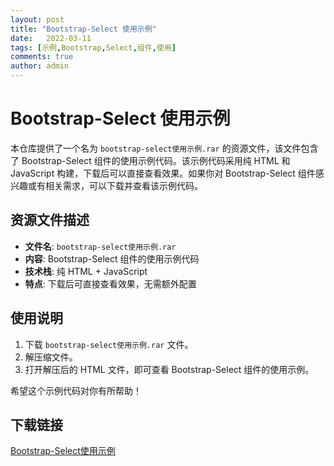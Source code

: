```yaml
---
layout: post
title: "Bootstrap-Select 使用示例"
date:   2022-03-11
tags: [示例,Bootstrap,Select,组件,使用]
comments: true
author: admin
---
```

# Bootstrap-Select 使用示例

本仓库提供了一个名为 `bootstrap-select使用示例.rar` 的资源文件，该文件包含了 Bootstrap-Select 组件的使用示例代码。该示例代码采用纯 HTML 和 JavaScript 构建，下载后可以直接查看效果。如果你对 Bootstrap-Select 组件感兴趣或有相关需求，可以下载并查看该示例代码。

## 资源文件描述

- **文件名**: `bootstrap-select使用示例.rar`
- **内容**: Bootstrap-Select 组件的使用示例代码
- **技术栈**: 纯 HTML + JavaScript
- **特点**: 下载后可直接查看效果，无需额外配置

## 使用说明

1. 下载 `bootstrap-select使用示例.rar` 文件。
2. 解压缩文件。
3. 打开解压后的 HTML 文件，即可查看 Bootstrap-Select 组件的使用示例。

希望这个示例代码对你有所帮助！

## 下载链接

[Bootstrap-Select使用示例](https://pan.quark.cn/s/bf4d99e94494)